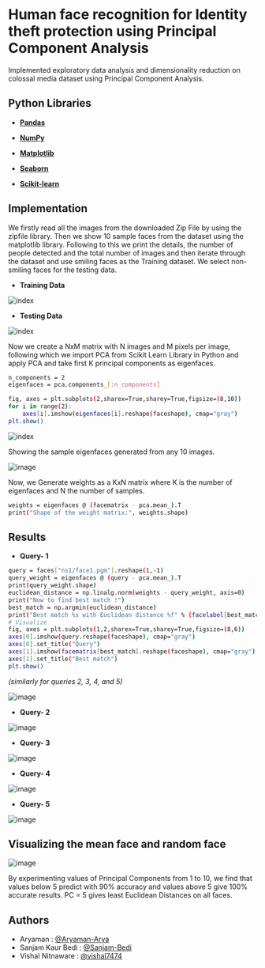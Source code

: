 # Human face recognition for Identity theft protection using Principal Component Analysis

Implemented exploratory data analysis and dimensionality reduction on colossal media dataset using
Principal Component Analysis.




## Python Libraries 

* **[Pandas](https://pandas.pydata.org/docs/getting_started/install.html)** 

* **[NumPy](https://numpy.org/install/)** 

* **[Matplotlib](https://matplotlib.org/stable/users/installing/index.html)** 

* **[Seaborn](https://seaborn.pydata.org/installing.html)** 

* **[Scikit-learn](https://scikit-learn.org/stable/install.html)** 




## Implementation

We firstly read all the images from the downloaded Zip File by using the zipfile library. Then we show 10 sample faces from the dataset using the matplotlib library. Following to this we print the details, the number of people detected and the total number of images and then iterate through the dataset and use smiling faces as the Training dataset. We select non-smiling faces for the testing data. 

* **Training Data**

![index](https://user-images.githubusercontent.com/75626387/197199362-a9f59605-5ed1-40f0-bd72-23d913029ad0.png)

* **Testing Data**

![index](https://user-images.githubusercontent.com/75626387/197199387-c0969a80-d8e9-4c12-803c-d706f3a387b4.png)


Now we create a NxM matrix with N images and M pixels per image, following which we import PCA from Scikit Learn Library in Python and apply PCA and take first K principal components as eigenfaces.

```bash
n_components = 2
eigenfaces = pca.components_[:n_components]

fig, axes = plt.subplots(2,sharex=True,sharey=True,figsize=(8,10))
for i in range(2):
    axes[i].imshow(eigenfaces[i].reshape(faceshape), cmap="gray")
plt.show()
```
![index](https://user-images.githubusercontent.com/75626387/197199788-0e923caa-c404-484e-9405-f05193030ee1.png)

Showing the sample eigenfaces generated from any 10 images.

![image](https://user-images.githubusercontent.com/75626387/197204118-7336e2c2-e0b7-4194-b9d1-ab6d6cd432de.png)

Now, we Generate weights as a KxN matrix where K is the number of eigenfaces and N the number of samples.

```bash
weights = eigenfaces @ (facematrix - pca.mean_).T
print("Shape of the weight matrix:", weights.shape)
```
## Results

* **Query- 1**

```bash
query = faces["ns1/face1.pgm"].reshape(1,-1)
query_weight = eigenfaces @ (query - pca.mean_).T
print(query_weight.shape)
euclidean_distance = np.linalg.norm(weights - query_weight, axis=0)
print("Now to find best match !")
best_match = np.argmin(euclidean_distance)
print("Best match %s with Euclidean distance %f" % (facelabel[best_match], euclidean_distance[best_match]))
# Visualize
fig, axes = plt.subplots(1,2,sharex=True,sharey=True,figsize=(8,6))
axes[0].imshow(query.reshape(faceshape), cmap="gray")
axes[0].set_title("Query")
axes[1].imshow(facematrix[best_match].reshape(faceshape), cmap="gray")
axes[1].set_title("Best match")
plt.show()
```
*(similarly for queries 2, 3, 4, and 5)*

![image](https://user-images.githubusercontent.com/75626387/197205180-43f993b1-dc45-4bf6-aca1-89b49b3a2292.png)

* **Query- 2**

![image](https://user-images.githubusercontent.com/75626387/197205326-d7dd188f-a63b-4cbf-a04e-5350a58d8260.png)

* **Query- 3**

![image](https://user-images.githubusercontent.com/75626387/197205428-f1b324f1-dace-4b51-a234-d135cb8be54e.png)

* **Query- 4**

![image](https://user-images.githubusercontent.com/75626387/197205553-a69f4246-4cbe-44f4-9b55-562eb238dcf0.png)

* **Query- 5**

![image](https://user-images.githubusercontent.com/75626387/197205622-9538bda4-b752-4f3f-b0c8-c16c2a9cab0a.png)

## Visualizing the mean face and random face

![image](https://user-images.githubusercontent.com/75626387/197205687-d7b22bf7-b388-4fda-ac5b-c1a211d6a855.png)

By experimenting values of Principal Components from 1 to 10, we find that values below 5 predict with 90% accuracy and values above 5 give 100% accurate results. PC = 5 gives least Euclidean Distances on all faces.

## Authors

- Aryaman : [@Aryaman-Arya](https://github.com/Aryaman-Arya)
- Sanjam Kaur Bedi : [@Sanjam-Bedi](https://github.com/Sanjam-Bedi)
- Vishal Nitnaware : [@vishal7474](https://github.com/vishal7474)

